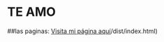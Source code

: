 # TE AMO
##las paginas: 
[Visita mi página aquí](https://cafetermineg.github.io/cora/26dia_feli%20:)/dist/index.html)
